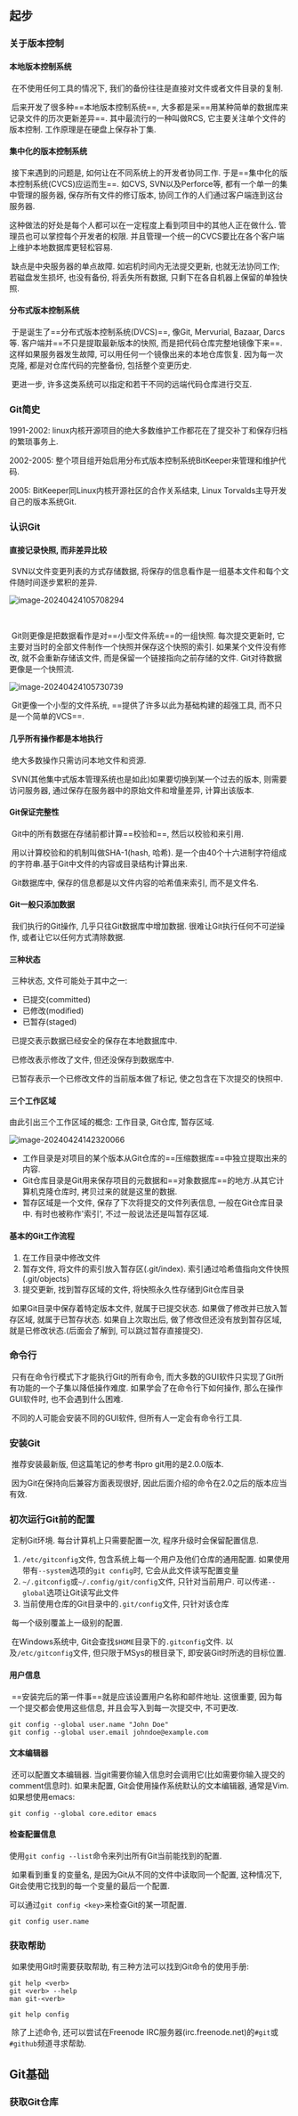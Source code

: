 ## 起步

### 关于版本控制

#### 本地版本控制系统

​	在不使用任何工具的情况下, 我们的备份往往是直接对文件或者文件目录的复制.

​	后来开发了很多种==本地版本控制系统==, 大多都是采==用某种简单的数据库来记录文件的历次更新差异==. 其中最流行的一种叫做RCS, 它主要关注单个文件的版本控制. 工作原理是在硬盘上保存补丁集.



#### 集中化的版本控制系统

​	接下来遇到的问题是, 如何让在不同系统上的开发者协同工作. 于是==集中化的版本控制系统(CVCS)应运而生==. 如CVS, SVN以及Perforce等, 都有一个单一的集中管理的服务器, 保存所有文件的修订版本, 协同工作的人们通过客户端连到这台服务器.

​	这种做法的好处是每个人都可以在一定程度上看到项目中的其他人正在做什么. 管理员也可以掌控每个开发者的权限. 并且管理一个统一的CVCS要比在各个客户端上维护本地数据库更轻松容易.

​	缺点是中央服务器的单点故障. 如宕机时间内无法提交更新, 也就无法协同工作; 若磁盘发生损坏, 也没有备份, 将丢失所有数据, 只剩下在各自机器上保留的单独快照.



#### 分布式版本控制系统

​	于是诞生了==分布式版本控制系统(DVCS)==, 像Git, Mervurial, Bazaar, Darcs等. 客户端并==不只是提取最新版本的快照, 而是把代码仓库完整地镜像下来==. 这样如果服务器发生故障, 可以用任何一个镜像出来的本地仓库恢复. 因为每一次克隆, 都是对仓库代码的完整备份, 包括整个变更历史. 

​	更进一步, 许多这类系统可以指定和若干不同的远端代码仓库进行交互.



### Git简史

1991-2002: linux内核开源项目的绝大多数维护工作都花在了提交补丁和保存归档的繁琐事务上.

2002-2005: 整个项目组开始启用分布式版本控制系统BitKeeper来管理和维护代码.

2005: BitKeeper同Linux内核开源社区的合作关系结束, Linux Torvalds主导开发自己的版本系统Git.



### 认识Git

#### 直接记录快照, 而非差异比较

​	SVN以文件变更列表的方式存储数据, 将保存的信息看作是一组基本文件和每个文件随时间逐步累积的差异.

![image-20240424105708294](assets/image-20240424105708294.png)

​	

​	Git则更像是把数据看作是对==小型文件系统==的一组快照. 每次提交更新时, 它主要对当时的全部文件制作一个快照并保存这个快照的索引. 如果某个文件没有修改, 就不会重新存储该文件, 而是保留一个链接指向之前存储的文件. Git对待数据更像是一个快照流.

![image-20240424105730739](assets/image-20240424105730739.png)

​		Git更像一个小型的文件系统, ==提供了许多以此为基础构建的超强工具, 而不只是一个简单的VCS==.



#### 几乎所有操作都是本地执行

​	绝大多数操作只需访问本地文件和资源.

​	SVN(其他集中式版本管理系统也是如此)如果要切换到某一个过去的版本, 则需要访问服务器, 通过保存在服务器中的原始文件和增量差异, 计算出该版本.



#### Git保证完整性

​	Git中的所有数据在存储前都计算==校验和==, 然后以校验和来引用. 

​	用以计算校验和的机制叫做SHA-1(hash, 哈希). 是一个由40个十六进制字符组成的字符串.基于Git中文件的内容或目录结构计算出来.

​	Git数据库中, 保存的信息都是以文件内容的哈希值来索引, 而不是文件名.



#### Git一般只添加数据

​	我们执行的Git操作, 几乎只往Git数据库中增加数据. 很难让Git执行任何不可逆操作, 或者让它以任何方式清除数据.



#### 三种状态

​	三种状态, 文件可能处于其中之一:

- 已提交(committed)
- 已修改(modified)
- 已暂存(staged)



​	已提交表示数据已经安全的保存在本地数据库中. 

​	已修改表示修改了文件, 但还没保存到数据库中.

​	已暂存表示一个已修改文件的当前版本做了标记, 使之包含在下次提交的快照中.



#### 三个工作区域

由此引出三个工作区域的概念: 工作目录, Git仓库, 暂存区域.

![image-20240424142320066](assets/image-20240424142320066.png)



- 工作目录是对项目的某个版本从Git仓库的==压缩数据库==中独立提取出来的内容. 
- Git仓库目录是Git用来保存项目的元数据和==对象数据库==的地方.从其它计算机克隆仓库时, 拷贝过来的就是这里的数据.
- 暂存区域是一个文件, 保存了下次将提交的文件列表信息, 一般在Git仓库目录中. 有时也被称作'索引', 不过一般说法还是叫暂存区域.



#### 基本的Git工作流程

1. 在工作目录中修改文件
2. 暂存文件, 将文件的索引放入暂存区(.git/index). 索引通过哈希值指向文件快照(.git/objects)
3. 提交更新, 找到暂存区域的文件, 将快照永久性存储到Git仓库目录



​	如果Git目录中保存着特定版本文件, 就属于已提交状态. 如果做了修改并已放入暂存区域, 就属于已暂存状态. 如果自上次取出后, 做了修改但还没有放到暂存区域, 就是已修改状态.(后面会了解到, 可以跳过暂存直接提交).



### 命令行

​	只有在命令行模式下才能执行Git的所有命令, 而大多数的GUI软件只实现了Git所有功能的一个子集以降低操作难度. 如果学会了在命令行下如何操作, 那么在操作GUI软件时, 也不会遇到什么困难.

​	不同的人可能会安装不同的GUI软件, 但所有人一定会有命令行工具.



### 安装Git

​	推荐安装最新版, 但这篇笔记的参考书pro git用的是2.0.0版本.

​	因为Git在保持向后兼容方面表现很好, 因此后面介绍的命令在2.0之后的版本应当有效.



### 初次运行Git前的配置

​	定制Git环境. 每台计算机上只需要配置一次, 程序升级时会保留配置信息. 

1. `/etc/gitconfig`文件, 包含系统上每一个用户及他们仓库的通用配置. 如果使用带有`--system`选项的`git config`时, 它会从此文件读写配置变量
2. `~/.gitconfig`或`~/.config/git/config`文件, 只针对当前用户. 可以传递`--global`选项让Git读写此文件
3. 当前使用仓库的Git目录中的`.git/config`文件, 只针对该仓库



​	每一个级别覆盖上一级别的配置.

​	在Windows系统中, Git会查找`$HOME`目录下的`.gitconfig`文件. 以及`/etc/gitconfig`文件, 但只限于MSys的根目录下, 即安装Git时所选的目标位置.



#### 用户信息

​	==安装完后的第一件事==就是应该设置用户名称和邮件地址.  这很重要, 因为每一个提交都会使用这些信息, 并且会写入到每一次提交中, 不可更改.

```shell
git config --global user.name "John Doe"
git config --global user.email johndoe@example.com
```



#### 文本编辑器

​	还可以配置文本编辑器. 当git需要你输入信息时会调用它(比如需要你输入提交的comment信息时). 如果未配置, Git会使用操作系统默认的文本编辑器, 通常是Vim. 如果想使用emacs:

```shell
git config --global core.editor emacs
```



#### 检查配置信息

​	使用`git config --list`命令来列出所有Git当前能找到的配置.		

​	如果看到重复的变量名, 是因为Git从不同的文件中读取同一个配置, 这种情况下, Git会使用它找到的每一个变量的最后一个配置.

​	可以通过`git config <key>`来检查Git的某一项配置.

```shell
git config user.name
```



### 获取帮助

​	如果使用Git时需要获取帮助, 有三种方法可以找到Git命令的使用手册:

```shell
git help <verb>
git <verb> --help
man git-<verb>

git help config
```

​	除了上述命令, 还可以尝试在Freenode IRC服务器(irc.freenode.net)的`#git`或`#github`频道寻求帮助.



## Git基础

### 获取Git仓库











